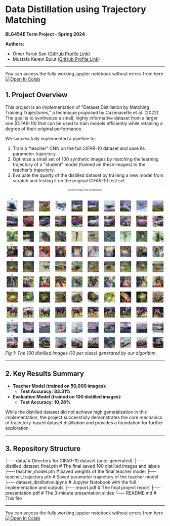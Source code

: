 # Data Distillation using Trajectory Matching

**BLG454E Term Project - Spring 2024**

**Authors:**
*   Ömer Faruk San ([GitHub Profile Link](https://github.com/oemersan))
*   Mustafa Kerem Bulut ([GitHub Profile Link](https://github.com/mustafakerembulut))
---
You can access the fully working jupyter notebook without errors from here 
[![Open In Colab](https://colab.research.google.com/assets/colab-badge.svg)](https://colab.research.google.com/drive/1cK0tppMQ3mIs1SUE71VJ0l4STgkIUolD?usp=sharing)

## 1. Project Overview

This project is an implementation of "Dataset Distillation by Matching Training Trajectories," a technique proposed by Cazenavette et al. (2022). The goal is to synthesize a small, highly informative dataset from a larger one (CIFAR-10) that can be used to train models efficiently while retaining a degree of their original performance.

We successfully implemented a pipeline to:
1.  Train a "teacher" CNN on the full CIFAR-10 dataset and save its parameter trajectory.
2.  Optimize a small set of 100 synthetic images by matching the learning trajectory of a "student" model (trained on these images) to the teacher's trajectory.
3.  Evaluate the quality of the distilled dataset by training a new model from scratch and testing it on the original CIFAR-10 test set.

![Distilled Images](distilled_images.png)
*Fig 1: The 100 distilled images (10 per class) generated by our algorithm.*

---

## 2. Key Results Summary

*   **Teacher Model (trained on 50,000 images):**
    *   **Test Accuracy:** **83.31%**
*   **Evaluation Model (trained on 100 distilled images):**
    *   **Test Accuracy:** **10.28%**

While the distilled dataset did not achieve high generalization in this implementation, the project successfully demonstrates the core mechanics of trajectory-based dataset distillation and provides a foundation for further exploration.

---

## 3. Repository Structure

├── data/ # Directory for CIFAR-10 dataset (auto-generated)
├── distilled_dataset_final.pth # The final saved 100 distilled images and labels
├── teacher_model.pth # Saved weights of the final teacher model
├── teacher_trajectory.pth # Saved parameter trajectory of the teacher model
├── dataset_distillation.ipynb # Jupyter Notebook with the full implementation and outputs
├── report.pdf # The final project report
├── presentation.pdf # The 3-minute presentation slides
└── README.md # This file

---
You can access the fully working jupyter notebook without errors from here 
[![Open In Colab](https://colab.research.google.com/assets/colab-badge.svg)](https://colab.research.google.com/drive/1cK0tppMQ3mIs1SUE71VJ0l4STgkIUolD?usp=sharing)
